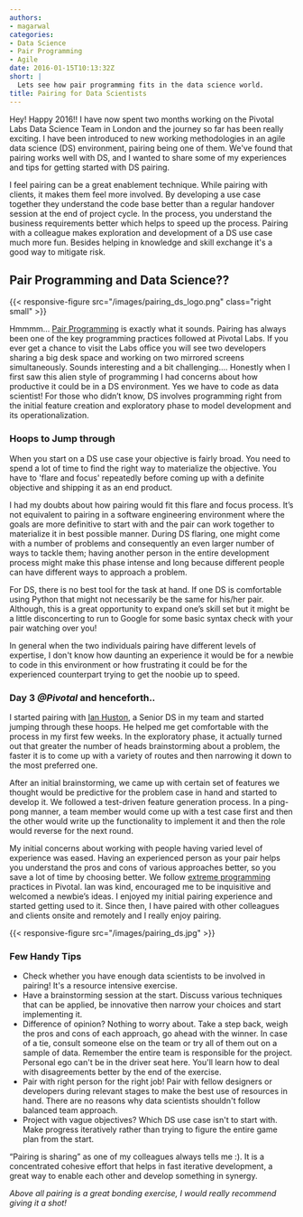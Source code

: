 ```yaml
---
authors:
- magarwal
categories:
- Data Science
- Pair Programming
- Agile
date: 2016-01-15T10:13:32Z
short: |
  Lets see how pair programming fits in the data science world.
title: Pairing for Data Scientists
---
```


Hey! Happy 2016!! I have now spent two months working on the Pivotal Labs Data Science Team in London and the journey so far has been really exciting. I have been introduced to new working methodologies in an agile data science (DS) environment, pairing being one of them. We've found that pairing works well with DS, and I wanted to share some of my experiences and tips for getting started with DS pairing.

I feel pairing can be a great enablement technique. While pairing with clients, it makes them feel more involved. By developing a use case together they understand the code base better than a regular handover session at the end of project cycle. In the process, you understand the business requirements better which helps to speed up the process. Pairing with a colleague makes exploration and development of a DS use case much more fun. Besides helping in knowledge and skill exchange it's a good way to mitigate risk.

## Pair Programming and Data Science??
{{< responsive-figure src="/images/pairing_ds_logo.png" class="right small" >}}

Hmmmm… [Pair Programming](https://blog.pivotal.io/tag/paired-programming) is exactly what it sounds. Pairing has always been one of the key programming practices followed at Pivotal Labs. If you ever get a chance to visit the Labs office you will see two developers sharing a big desk space and working on two mirrored screens simultaneously. Sounds interesting and a bit challenging…. Honestly when I first saw this alien style of programming I had concerns about how productive it could be in a DS environment. Yes we have to code as data scientist! For those who didn’t know, DS involves programming right from the initial feature creation and exploratory phase to model development and its operationalization.

### Hoops to Jump through
When you start on a DS use case your objective is fairly broad. You need to spend a lot of time to find the right way to materialize the objective. You have to 'flare and focus' repeatedly before coming up with a definite objective and shipping it as an end product.

I had my doubts about how pairing would fit this flare and focus process. It’s not equivalent to pairing in a software engineering environment where the goals are more definitive to start with and the pair can work together to materialize it in best possible manner. During DS flaring, one might come with a number of problems and consequently an even larger number of ways to tackle them; having another person in the entire development process might make this phase intense and long because different people can have different ways to approach a problem.

For DS, there is no best tool for the task at hand. If one DS is comfortable using Python that might not necessarily be the same for his/her pair. Although, this is a great opportunity to expand one’s skill set but it might be a little disconcerting to run to Google for some basic syntax check with your pair watching over you!

In general when the two individuals pairing have different levels of expertise, I don't know how daunting an experience it would be for a newbie to code in this environment or how frustrating it could be for the experienced counterpart trying to get the noobie up to speed.

### Day 3 _@Pivotal_ and henceforth..
I started pairing with [Ian Huston](https://twitter.com/ianhuston), a Senior DS in my team and started jumping through these hoops. He helped me get comfortable with the process in my first few weeks. In the exploratory phase, it actually turned out that greater the number of heads brainstorming about a problem, the faster it is to come up with a variety of routes and then narrowing it down to the most preferred one.

After an initial brainstorming, we came up with certain set of features we thought would be predictive for the problem case in hand and started to develop it. We followed a test-driven feature generation process. In a ping-pong manner, a team member would come up with a test case first and then the other would write up the functionality to implement it and then the role would reverse for the next round.

My initial concerns about working with people having varied level of experience was eased. Having an experienced person as your pair helps you understand the pros and cons of various approaches better, so you save a lot of time by choosing better. We follow [extreme programming](https://en.wikipedia.org/wiki/Extreme_programming) practices in Pivotal. Ian was kind, encouraged me to be inquisitive and welcomed a newbie’s ideas. I enjoyed my initial pairing experience and started getting used to it. Since then, I have paired with other colleagues and clients onsite and remotely and I really enjoy pairing.

{{< responsive-figure src="/images/pairing_ds.jpg" >}}

### Few Handy Tips
* Check whether you have enough data scientists to be involved in pairing! It's a resource intensive exercise.
* Have a brainstorming session at the start. Discuss various techniques that can be applied, be innovative then narrow your choices and start implementing it.
* Difference of opinion? Nothing to worry about. Take a step back, weigh the pros and cons of each approach, go ahead with the winner. In case of a tie, consult someone else on the team or try all of them out on a sample of data. Remember the entire team is responsible for the project. Personal ego can't be in the driver seat here. You'll learn how to deal with disagreements better by the end of the exercise.
* Pair with right person for the right job! Pair with fellow designers or developers during relevant stages to make the best use of resources in hand. There are no reasons why data scientists shouldn't follow balanced team approach.
* Project with vague objectives? Which DS use case isn't to start with. Make progress iteratively rather than trying to figure the entire game plan from the start.

“Pairing is sharing” as one of my colleagues always tells me :). It is a concentrated cohesive effort that helps in fast iterative development, a great way to enable each other and develop something in synergy.

_Above all pairing is a great bonding exercise, I would really recommend giving it a shot!_
